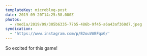 ```yaml
---
templateKey: microblog-post
date: 2019-09-20T14:25:58.000Z
photos:
  - /media/2019/09/305b6335-77b5-486b-9f45-a6a43af360d7.jpeg
syndication:
  - 'https://www.instagram.com/p/B2ouVABFqxG/'
---
```


So excited for this game!
